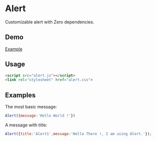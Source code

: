 # Alert

Customizable alert with Zero dependencies.

Demo
-----
[Example](https://whoami-shubham.github.io/Alert/Example/)

Usage
-----
```html
<script src="alert.js"></script>
<link rel="stylesheet" href="alert.css">
```
Examples
--------

The most basic message:

```js
Alert({message:'Hello World !'})
```

A message with title:

```js
Alert({title:'Alert1',message:'Hello There !, I am using Alert.'});
```
